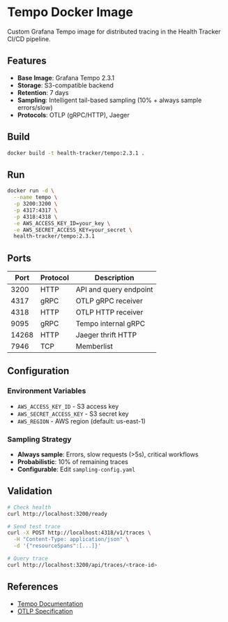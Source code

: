 # Tempo Docker Image

Custom Grafana Tempo image for distributed tracing in the Health Tracker CI/CD pipeline.

## Features

- **Base Image**: Grafana Tempo 2.3.1
- **Storage**: S3-compatible backend
- **Retention**: 7 days
- **Sampling**: Intelligent tail-based sampling (10% + always sample errors/slow)
- **Protocols**: OTLP (gRPC/HTTP), Jaeger

## Build

```bash
docker build -t health-tracker/tempo:2.3.1 .
```

## Run

```bash
docker run -d \
  --name tempo \
  -p 3200:3200 \
  -p 4317:4317 \
  -p 4318:4318 \
  -e AWS_ACCESS_KEY_ID=your_key \
  -e AWS_SECRET_ACCESS_KEY=your_secret \
  health-tracker/tempo:2.3.1
```

## Ports

| Port | Protocol | Description |
|------|----------|-------------|
| 3200 | HTTP | API and query endpoint |
| 4317 | gRPC | OTLP gRPC receiver |
| 4318 | HTTP | OTLP HTTP receiver |
| 9095 | gRPC | Tempo internal gRPC |
| 14268 | HTTP | Jaeger thrift HTTP |
| 7946 | TCP | Memberlist |

## Configuration

### Environment Variables

- `AWS_ACCESS_KEY_ID` - S3 access key
- `AWS_SECRET_ACCESS_KEY` - S3 secret key
- `AWS_REGION` - AWS region (default: us-east-1)

### Sampling Strategy

- **Always sample**: Errors, slow requests (>5s), critical workflows
- **Probabilistic**: 10% of remaining traces
- **Configurable**: Edit `sampling-config.yaml`

## Validation

```bash
# Check health
curl http://localhost:3200/ready

# Send test trace
curl -X POST http://localhost:4318/v1/traces \
  -H "Content-Type: application/json" \
  -d '{"resourceSpans":[...]}'

# Query trace
curl http://localhost:3200/api/traces/<trace-id>
```

## References

- [Tempo Documentation](https://grafana.com/docs/tempo/latest/)
- [OTLP Specification](https://opentelemetry.io/docs/reference/specification/protocol/otlp/)
